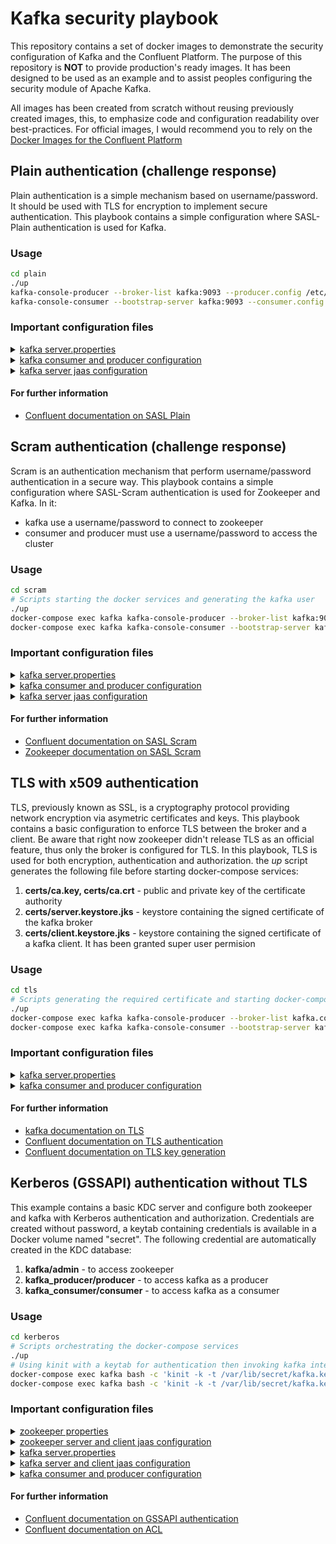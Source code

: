 # Kafka security playbook

This repository contains a set of docker images to demonstrate the security configuration of Kafka and the Confluent Platform. The purpose of this repository is **NOT** to provide production's ready images. It has been designed to be used as an example and to assist peoples configuring the security module of Apache Kafka. 

All images has been created from scratch without reusing previously created images, this, to emphasize code and configuration readability over best-practices. For official images, I would recommend you to rely on the [Docker Images for the Confluent Platform](https://github.com/confluentinc/cp-docker-images)

## Plain authentication (challenge response)
Plain authentication is a simple mechanism based on username/password. It should be used with TLS for encryption to implement secure authentication. This playbook contains a simple configuration where SASL-Plain authentication is used for Kafka.

### Usage
```bash
cd plain
./up
kafka-console-producer --broker-list kafka:9093 --producer.config /etc/kafka/consumer.properties --topic test
kafka-console-consumer --bootstrap-server kafka:9093 --consumer.config /etc/kafka/consumer.properties --topic test --from-beginning
```

### Important configuration files
<details>
<summary><a href="plain/kafka/server.properties">kafka server.properties</a></summary>,
<pre>
sasl.enabled.mechanisms=PLAIN
sasl.mechanism.inter.broker.protocol=PLAIN
allow.everyone.if.no.acl.found=false
super.users=User:kafka
authorizer.class.name=kafka.security.auth.SimpleAclAuthorizer
</pre>
</details>

<details>
<summary><a href="plain/kafka/consumer.properties">kafka consumer and producer configuration</a></summary>
<pre>
sasl.mechanism=PLAIN
security.protocol=SASL_PLAINTEXT
sasl.jaas.config=org.apache.kafka.common.security.plain.PlainLoginModule required \
  username="kafka" \
password="kafka";
</pre>
</details>

<details>
<summary><a href="plain/kafka/kafka.jaas.config">kafka server jaas configuration</a></summary>
<pre>
KafkaServer {
   org.apache.kafka.common.security.plain.PlainLoginModule required
   username="kafka"
   password="kafka"
   user_kafka="kafka"
   user_producer="producer-secret"
   user_consumer="consumer-secret";
};
</pre>
</details>

#### For further information
* [Confluent documentation on SASL Plain](https://docs.confluent.io/current/kafka/authentication_sasl_plain.html)


## Scram authentication (challenge response)
Scram is an authentication mechanism that perform username/password authentication in a secure way. This playbook contains a simple configuration where SASL-Scram authentication is used for Zookeeper and Kafka. In it:
* kafka use a username/password to connect to zookeeper
* consumer and producer must use a username/password to access the cluster

### Usage
```bash
cd scram
# Scripts starting the docker services and generating the kafka user
./up
docker-compose exec kafka kafka-console-producer --broker-list kafka:9093 --producer.config /etc/kafka/consumer.properties --topic test
docker-compose exec kafka kafka-console-consumer --bootstrap-server kafka:9093 --consumer.config /etc/kafka/consumer.properties --topic test --from-beginning
```

### Important configuration files
<details>
<summary><a href="scram/kafka/server.properties">kafka server.properties</a></summary>
<pre>
sasl.enabled.mechanisms=SCRAM-SHA-256
sasl.mechanism.inter.broker.protocol=SCRAM-SHA-256
security.inter.broker.protocol=SASL_PLAINTEXT
authorizer.class.name=kafka.security.auth.SimpleAclAuthorizer
</pre>
</details>

<details>
<summary><a href="scram/kafka/consumer.properties">kafka consumer and producer configuration</a></summary>
<pre>
sasl.mechanism=SCRAM-SHA-256
security.protocol=SASL_PLAINTEXT
sasl.jaas.config=org.apache.kafka.common.security.scram.ScramLoginModule required \
  username="kafka" \
  password="kafka";
</pre>
</details>

<details>
<summary><a href="scram/kafka/kafka.sasl.jaas.config">kafka server jaas configuration</a></summary>
<pre>
KafkaServer {
   org.apache.kafka.common.security.scram.ScramLoginModule required
   username="kafka"
   password="kafka";
};
</pre>
</details>
	
#### For further information
* [Confluent documentation on SASL Scram](https://docs.confluent.io/current/kafka/authentication_sasl_scram.html)
* [Zookeeper documentation on SASL Scram](https://cwiki.apache.org/confluence/display/ZOOKEEPER/Client-Server+mutual+authentication)

## TLS with x509 authentication
TLS, previously known as SSL, is a cryptography protocol providing network encryption via asymetric certificates and keys.
This playbook contains a basic configuration to enforce TLS between the broker and a client. Be aware that right now zookeeper didn't release TLS as an official feature, thus only the broker is configured for TLS. In this playbook, TLS is used for both encryption, authentication and authorization. the _up_ script generates the following file before starting docker-compose services:
1. __certs/ca.key, certs/ca.crt__ - public and private key of the certificate authority
2. __certs/server.keystore.jks__ - keystore containing the signed certificate of the kafka broker  
3. __certs/client.keystore.jks__ - keystore containing the signed certificate of a kafka client. It has been granted super user permision   


### Usage
```bash
cd tls
# Scripts generating the required certificate and starting docker-compose services
./up
docker-compose exec kafka kafka-console-producer --broker-list kafka.confluent.local:9093 --topic test --producer.config /etc/kafka/consumer.properties
docker-compose exec kafka kafka-console-consumer --bootstrap-server kafka.confluent.local:9093 --topic test --consumer.config /etc/kafka/consumer.properties --from-beginning
```

### Important configuration files
<details>
<summary><a href="tls/kafka/server.properties"> kafka server.properties</a></summary>
<pre>
listeners=SSL://kafka.confluent.local:9093
advertised.listeners=SSL://kafka.confluent.local:9093
security.inter.broker.protocol=SSL
ssl.truststore.location=/var/lib/secret/truststore.jks
ssl.truststore.password=test1234
ssl.keystore.location=/var/lib/secret/server.keystore.jks
ssl.keystore.password=test1234
ssl.client.auth=required
# To use TLS based authorization
authorizer.class.name=kafka.security.auth.SimpleAclAuthorizer
super.users=User:CN=kafka.confluent.local,L=London,O=Confluent,C=UK
</pre>
</details>
<details>
<summary><a href="tls/kafka/consumer.properties">kafka consumer and producer configuration</a></summary>
<pre>
bootstrap.servers=kafka.conflent.local:9093
security.protocol=SSL
ssl.truststore.location=/var/lib/secret/truststore.jks
ssl.truststore.password=test1234
ssl.keystore.location=/var/lib/secret/client.keystore.jks
ssl.keystore.password=test1234
ssl.key.password=test1234
</pre>
</details>

#### For further information
* [kafka documentation on TLS](http://kafka.apache.org/documentation.html#security_ssl)
* [Confluent documentation on TLS authentication](https://docs.confluent.io/current/kafka/authentication_ssl.html)
* [Confluent documentation on TLS key generation](https://docs.confluent.io/current/tutorials/security_tutorial.html#generating-keys-certs)

## Kerberos (GSSAPI) authentication without TLS
This example contains a basic KDC server and configure both zookeeper and kafka with Kerberos authentication and authorization. Credentials are created without password, a keytab containing credentials is available in a Docker volume named "secret". The following credential are automatically created in the KDC database:
1. __kafka/admin__ - to access zookeeper
2. __kafka_producer/producer__  - to access kafka as a producer
3. __kafka_consumer/consumer__  - to access kafka as a consumer

### Usage
```bash
cd kerberos
# Scripts orchestrating the docker-compose services
./up
# Using kinit with a keytab for authentication then invoking kafka interfaces
docker-compose exec kafka bash -c 'kinit -k -t /var/lib/secret/kafka.key kafka_producer/producer && kafka-console-producer --broker-list kafka:9093 --topic test --producer.config /etc/kafka/consumer.properties'
docker-compose exec kafka bash -c 'kinit -k -t /var/lib/secret/kafka.key kafka_consumer/consumer && kafka-console-consumer --bootstrap-server kafka:9093 --topic test --consumer.config /etc/kafka/consumer.properties --from-beginning'
```

### Important configuration files
<details>
<summary><a href="kerberos/zookeeper/zookeeper.properties">zookeeper properties</a></summary>
<pre>
authProvider.1 = org.apache.zookeeper.server.auth.SASLAuthenticationProvider
requireClientAuthScheme=sasl
</pre>
</details>
<details>
<summary><a href="kerberos/zookeeper/zookeeper.sasl.jaas.config">zookeeper server and client jaas configuration</a></summary>
<pre>
Server {
    com.sun.security.auth.module.Krb5LoginModule required
    useKeyTab=true
    storeKey=true
		useTicketCache=false
    keyTab="/var/lib/secret/kafka.key"
    principal="zookeeper/zookeeper.kerberos_default@TEST.CONFLUENT.IO";
};
</pre>
</details>
<details>
<summary><a href="kerberos/kafka/server.properties">kafka server.properties</a></summary>
<pre>
listeners=SASL_PLAINTEXT://kafka:9093
advertised.listeners=SASL_PLAINTEXT://kafka:9093
security.inter.broker.protocol=SASL_PLAINTEXT
sasl.enabled.mechanisms=GSSAPI
sasl.mechanism.inter.broker.protocol=GSSAPI
security.inter.broker.protocol=SASL_PLAINTEXT
sasl.kerberos.service.name=kafka
allow.everyone.if.no.acl.found=false
super.users=User:admin;User:kafka
authorizer.class.name=kafka.security.auth.SimpleAclAuthorizer
</pre>
</details>
<details>
<summary><a href="kerberos/kafka/kafka.sasl.jaas.config">kafka server and client jaas configuration</a></summary>
<pre>
/*
 * Cluster kerberos services
 */
KafkaServer {
    com.sun.security.auth.module.Krb5LoginModule required
    useKeyTab=true
    storeKey=true
    keyTab="/var/lib/secret/kafka.key"
    principal="kafka/kafka.kerberos_default@TEST.CONFLUENT.IO";
};

/*
 * For client and broker identificatoin
 */
KafkaClient {
    com.sun.security.auth.module.Krb5LoginModule required
    useKeyTab=true
    storeKey=true
    keyTab="/var/lib/secret/kafka.key"
    principal="admin/kafka.kerberos_default@TEST.CONFLUENT.IO";
};

/*
 * For Zookeeper authentication
 */
Client {
    com.sun.security.auth.module.Krb5LoginModule required
    useKeyTab=true
    storeKey=true
		useTicketCache=false
    keyTab="/var/lib/secret/kafka.key"
    principal="kafka/kafka.kerberos_default@TEST.CONFLUENT.IO";
};
</pre>
</details>
<details>
	<summary><a href="kerberos/kafka/consumer.properties">kafka consumer and producer configuration</a></summary>
<pre>
bootstrap.servers=kafka:9093
security.protocol=SASL_PLAINTEXT
sasl.kerberos.service.name=kafka
sasl.jaas.config=com.sun.security.auth.module.Krb5LoginModule required \
								 useTicketCache=true
</pre>
</details>


#### For further information
* [Confluent documentation on GSSAPI authentication](https://docs.confluent.io/current/kafka/authentication_sasl_gssapi.html)
* [Confluent documentation on ACL](https://docs.confluent.io/current/kafka/authorization.html)
